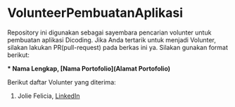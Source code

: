 # VolunteerPembuatanAplikasi


Repository ini digunakan sebagai sayembara pencarian volunter untuk pembuatan aplikasi Dicoding. 
Jika Anda tertarik untuk menjadi Volunter, silakan lakukan PR(pull-request) pada berkas ini ya. 
Silakan gunakan format berikut:


**\* Nama Lengkap, [Nama Portofolio](Alamat Portofolio)**


Berikut daftar Volunter yang diterima:
1. Jolie Felicia, [LinkedIn](https://www.linkedin.com/in/jolie-felicia-186900218/)
